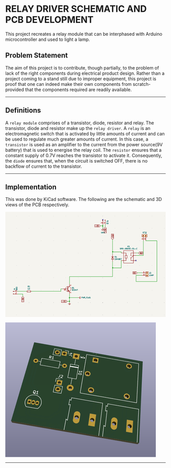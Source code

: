 
# RELAY DRIVER SCHEMATIC AND PCB DEVELOPMENT

This project recreates a relay module that can be interphased with Arduino microcontroller and used to light a lamp.

## Problem Statement

The aim of this project is to contribute, though partially, to the problem of lack of the right components during electrical product design. Rather than a project coming to a stand still due to improper equipment, this project is proof that one can indeed make their own components from scratch- provided that the components required are readily available.

---
## Definitions

A `relay module` comprises of a transistor, diode, resistor and relay. The transistor, diode and resistor make up the `relay driver`.
A `relay` is an electromagnetic switch that is activated by little amounts of current and can be used to regulate much greater amounts of current. In this case, a `transistor` is used as an amplifier to the current from the power source(9V battery) that is used to energise the relay coil. The `resistor` ensures that a constant supply of 0.7V reaches the transistor to activate it. Consequently, the `diode` ensures that, when the circuit is switched OFF, there is no backflow of current to the transistor. 

---
## Implementation
This was done by KiCad software. The following are the schematic and 3D views of the PCB respectively.

![PCB SCHEMATIC CAPTURE](https://github.com/KaburaJ/PCB-DEVELOPMENT/blob/main/PCB%20SCHEMATIC%20CAPTURE.PNG)

![PCB 3D VIEW](https://github.com/KaburaJ/PCB-DEVELOPMENT/blob/main/PCB%203D%20VIEW.PNG)

---


